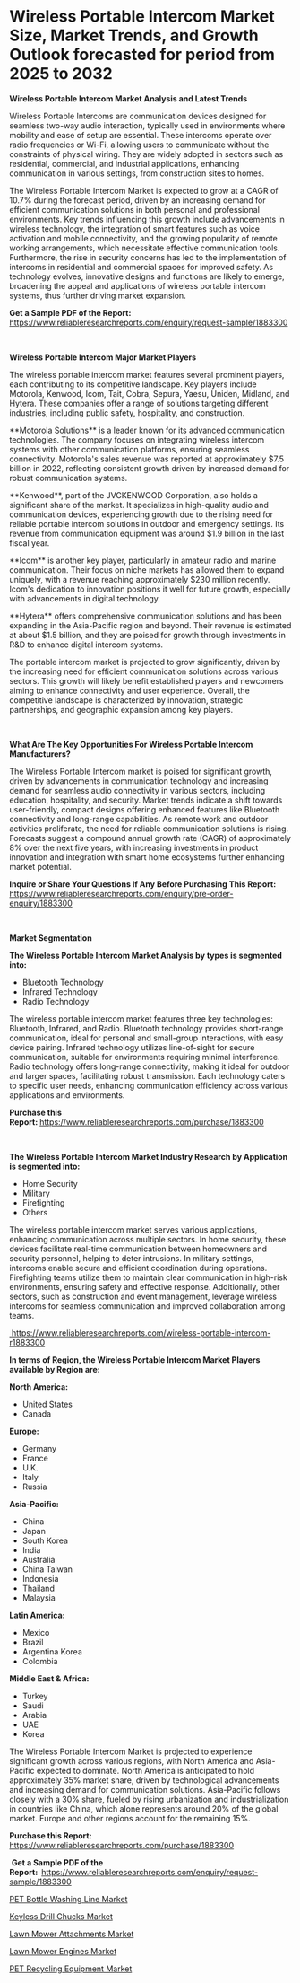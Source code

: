 <p><h1>Wireless Portable Intercom Market Size, Market Trends, and Growth Outlook forecasted for period from 2025 to 2032</h1></p><p><strong>Wireless Portable Intercom Market Analysis and Latest Trends</strong></p>
<p><p>Wireless Portable Intercoms are communication devices designed for seamless two-way audio interaction, typically used in environments where mobility and ease of setup are essential. These intercoms operate over radio frequencies or Wi-Fi, allowing users to communicate without the constraints of physical wiring. They are widely adopted in sectors such as residential, commercial, and industrial applications, enhancing communication in various settings, from construction sites to homes.</p><p>The Wireless Portable Intercom Market is expected to grow at a CAGR of 10.7% during the forecast period, driven by an increasing demand for efficient communication solutions in both personal and professional environments. Key trends influencing this growth include advancements in wireless technology, the integration of smart features such as voice activation and mobile connectivity, and the growing popularity of remote working arrangements, which necessitate effective communication tools. Furthermore, the rise in security concerns has led to the implementation of intercoms in residential and commercial spaces for improved safety. As technology evolves, innovative designs and functions are likely to emerge, broadening the appeal and applications of wireless portable intercom systems, thus further driving market expansion.</p></p>
<p><strong>Get a Sample PDF of the Report:&nbsp;</strong> <a href="https://www.reliableresearchreports.com/enquiry/request-sample/1883300?utm_campaign=16&utm_medium=2&utm_source=Github&utm_content=ia&utm_term=22022025&utm_id=wireless-portable-intercom">https://www.reliableresearchreports.com/enquiry/request-sample/1883300</a></p>
<p>&nbsp;</p>
<p><strong>Wireless Portable Intercom Major Market Players</strong></p>
<p><p>The wireless portable intercom market features several prominent players, each contributing to its competitive landscape. Key players include Motorola, Kenwood, Icom, Tait, Cobra, Sepura, Yaesu, Uniden, Midland, and Hytera. These companies offer a range of solutions targeting different industries, including public safety, hospitality, and construction.</p><p>**Motorola Solutions** is a leader known for its advanced communication technologies. The company focuses on integrating wireless intercom systems with other communication platforms, ensuring seamless connectivity. Motorola's sales revenue was reported at approximately $7.5 billion in 2022, reflecting consistent growth driven by increased demand for robust communication systems.</p><p>**Kenwood**, part of the JVCKENWOOD Corporation, also holds a significant share of the market. It specializes in high-quality audio and communication devices, experiencing growth due to the rising need for reliable portable intercom solutions in outdoor and emergency settings. Its revenue from communication equipment was around $1.9 billion in the last fiscal year.</p><p>**Icom** is another key player, particularly in amateur radio and marine communication. Their focus on niche markets has allowed them to expand uniquely, with a revenue reaching approximately $230 million recently. Icom's dedication to innovation positions it well for future growth, especially with advancements in digital technology.</p><p>**Hytera** offers comprehensive communication solutions and has been expanding in the Asia-Pacific region and beyond. Their revenue is estimated at about $1.5 billion, and they are poised for growth through investments in R&D to enhance digital intercom systems.</p><p>The portable intercom market is projected to grow significantly, driven by the increasing need for efficient communication solutions across various sectors. This growth will likely benefit established players and newcomers aiming to enhance connectivity and user experience. Overall, the competitive landscape is characterized by innovation, strategic partnerships, and geographic expansion among key players.</p></p>
<p>&nbsp;</p>
<p><strong>What Are The Key Opportunities For Wireless Portable Intercom Manufacturers?</strong></p>
<p><p>The Wireless Portable Intercom market is poised for significant growth, driven by advancements in communication technology and increasing demand for seamless audio connectivity in various sectors, including education, hospitality, and security. Market trends indicate a shift towards user-friendly, compact designs offering enhanced features like Bluetooth connectivity and long-range capabilities. As remote work and outdoor activities proliferate, the need for reliable communication solutions is rising. Forecasts suggest a compound annual growth rate (CAGR) of approximately 8% over the next five years, with increasing investments in product innovation and integration with smart home ecosystems further enhancing market potential.</p></p>
<p><strong>Inquire or Share Your Questions If Any Before Purchasing This Report:</strong> <a href="https://www.reliableresearchreports.com/enquiry/pre-order-enquiry/1883300?utm_campaign=16&utm_medium=2&utm_source=Github&utm_content=ia&utm_term=22022025&utm_id=wireless-portable-intercom">https://www.reliableresearchreports.com/enquiry/pre-order-enquiry/1883300</a></p>
<p>&nbsp;</p>
<p><strong>Market Segmentation</strong></p>
<p><strong>The Wireless Portable Intercom Market Analysis by types is segmented into:</strong></p>
<p><ul><li>Bluetooth Technology</li><li>Infrared Technology</li><li>Radio Technology</li></ul></p>
<p><p>The wireless portable intercom market features three key technologies: Bluetooth, Infrared, and Radio. Bluetooth technology provides short-range communication, ideal for personal and small-group interactions, with easy device pairing. Infrared technology utilizes line-of-sight for secure communication, suitable for environments requiring minimal interference. Radio technology offers long-range connectivity, making it ideal for outdoor and larger spaces, facilitating robust transmission. Each technology caters to specific user needs, enhancing communication efficiency across various applications and environments.</p></p>
<p><strong>Purchase this Report:&nbsp;</strong><a href="https://www.reliableresearchreports.com/purchase/1883300?utm_campaign=16&utm_medium=2&utm_source=Github&utm_content=ia&utm_term=22022025&utm_id=wireless-portable-intercom">https://www.reliableresearchreports.com/purchase/1883300</a></p>
<p>&nbsp;</p>
<p><strong>The Wireless Portable Intercom Market Industry Research by Application is segmented into:</strong></p>
<p><ul><li>Home Security</li><li>Military</li><li>Firefighting</li><li>Others</li></ul></p>
<p><p>The wireless portable intercom market serves various applications, enhancing communication across multiple sectors. In home security, these devices facilitate real-time communication between homeowners and security personnel, helping to deter intrusions. In military settings, intercoms enable secure and efficient coordination during operations. Firefighting teams utilize them to maintain clear communication in high-risk environments, ensuring safety and effective response. Additionally, other sectors, such as construction and event management, leverage wireless intercoms for seamless communication and improved collaboration among teams.</p></p>
<p><a href="https://www.reliableresearchreports.com/wireless-portable-intercom-r1883300?utm_campaign=16&utm_medium=2&utm_source=Github&utm_content=ia&utm_term=22022025&utm_id=wireless-portable-intercom">&nbsp;https://www.reliableresearchreports.com/wireless-portable-intercom-r1883300</a></p>
<p><strong>In terms of Region, the Wireless Portable Intercom Market Players available by Region are:</strong></p>
<p>
    <p> <strong> North America: </strong>
        <ul>
            <li>United States</li>
            <li>Canada</li>
        </ul>
        </p> 
    <p> <strong> Europe: </strong>
        <ul>
            <li>Germany</li>
            <li>France</li>
            <li>U.K.</li>
            <li>Italy</li>
            <li>Russia</li>
        </ul>
        </p> 
    <p> <strong> Asia-Pacific: </strong>
        <ul>
            <li>China</li>
            <li>Japan</li>
            <li>South Korea</li>
            <li>India</li>
            <li>Australia</li>
            <li>China Taiwan</li>
            <li>Indonesia</li>
            <li>Thailand</li>
            <li>Malaysia</li>
        </ul>
        </p> 
    <p> <strong> Latin America: </strong>
        <ul>
            <li>Mexico</li>
            <li>Brazil</li>
            <li>Argentina Korea</li>
            <li>Colombia</li>
        </ul>
        </p> 
    <p> <strong> Middle East & Africa: </strong>
        <ul>
            <li>Turkey</li>
            <li>Saudi</li>
            <li>Arabia</li>
            <li>UAE</li>
            <li>Korea</li>
        </ul>
    </p>
    </p>
<p><p>The Wireless Portable Intercom Market is projected to experience significant growth across various regions, with North America and Asia-Pacific expected to dominate. North America is anticipated to hold approximately 35% market share, driven by technological advancements and increasing demand for communication solutions. Asia-Pacific follows closely with a 30% share, fueled by rising urbanization and industrialization in countries like China, which alone represents around 20% of the global market. Europe and other regions account for the remaining 15%.</p></p>
<p><strong>Purchase this Report: </strong><a href="https://www.reliableresearchreports.com/purchase/1883300?utm_campaign=16&utm_medium=2&utm_source=Github&utm_content=ia&utm_term=22022025&utm_id=wireless-portable-intercom">https://www.reliableresearchreports.com/purchase/1883300</a></p>
<p>&nbsp;<strong>Get a Sample PDF of the Report:&nbsp;&nbsp;</strong><a href="https://www.reliableresearchreports.com/enquiry/request-sample/1883300?utm_campaign=16&utm_medium=2&utm_source=Github&utm_content=ia&utm_term=22022025&utm_id=wireless-portable-intercom">https://www.reliableresearchreports.com/enquiry/request-sample/1883300</a></p>
<p><strong></strong></p>
<p><p><a href="https://github.com/leehihkl/Market-Research-Report-List-1/blob/main/pet-bottle-washing-line-market.md?utm_campaign=16&utm_medium=2&utm_source=Github&utm_content=ia&utm_term=22022025&utm_id=wireless-portable-intercom">PET Bottle Washing Line Market</a></p><p><a href="https://github.com/nibbsmantji/Market-Research-Report-List-1/blob/main/keyless-drill-chucks-market.md?utm_campaign=16&utm_medium=2&utm_source=Github&utm_content=ia&utm_term=22022025&utm_id=wireless-portable-intercom">Keyless Drill Chucks Market</a></p><p><a href="https://github.com/khanyearimse/Market-Research-Report-List-1/blob/main/lawn-mower-attachments-market.md?utm_campaign=16&utm_medium=2&utm_source=Github&utm_content=ia&utm_term=22022025&utm_id=wireless-portable-intercom">Lawn Mower Attachments Market</a></p><p><a href="https://github.com/guleealhani/Market-Research-Report-List-1/blob/main/lawn-mower-engines-market.md?utm_campaign=16&utm_medium=2&utm_source=Github&utm_content=ia&utm_term=22022025&utm_id=wireless-portable-intercom">Lawn Mower Engines Market</a></p><p><a href="https://github.com/palejsaafuu/Market-Research-Report-List-1/blob/main/pet-recycling-equipment-market.md?utm_campaign=16&utm_medium=2&utm_source=Github&utm_content=ia&utm_term=22022025&utm_id=wireless-portable-intercom">PET Recycling Equipment Market</a></p></p>